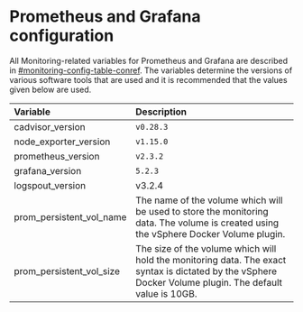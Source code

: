 # Prometheus and Grafana configuration

All Monitoring-related variables for Prometheus and Grafana are described in [\#monitoring-config-table-conref](#monitoring-config-table-conref). The variables determine the versions of various software tools that are used and it is recommended that the values given below are used.

|Variable|Description|
|:-------|:----------|
|cadvisor_version| `v0.28.3` |
|node_exporter_version| `v1.15.0` |
|prometheus_version| `v2.3.2` |
|grafana_version| `5.2.3` |
|logspout_version|v3.2.4|
|prom_persistent_vol_name|The name of the volume which will be used to store the monitoring data. The volume is created using the vSphere Docker Volume plugin.|
|prom_persistent_vol_size|The size of the volume which will hold the monitoring data. The exact syntax is dictated by the vSphere Docker Volume plugin. The default value is 10GB.|
